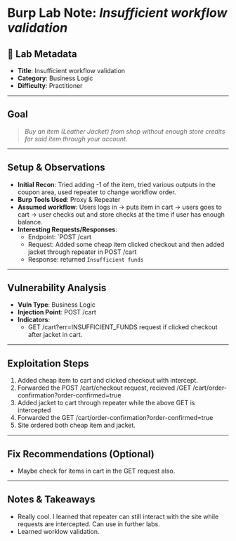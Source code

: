 
# Burp Lab Note: *Insufficient workflow validation*

## 🔹 Lab Metadata
- **Title**: Insufficient workflow validation
- **Category**: Business Logic
- **Difficulty**: Practitioner

---

## Goal
> _Buy an item (Leather Jacket) from shop without enough store credits for said item through your account._

---

## Setup & Observations
- **Initial Recon**: Tried adding -1 of the item, tried various outputs in the coupon area, used repeater to change workflow order.
- **Burp Tools Used**: Proxy & Repeater
- **Assumed workflow**: Users logs in -> puts item in cart -> users goes to cart -> user checks out and store checks at the time  if user has enough balance.
- **Interesting Requests/Responses**:
  - Endpoint: `POST /cart
  - Request: Added some cheap item clicked checkout and then added jacket through repeater in POST /cart
  - Response: returned `Insufficient funds`

---

## Vulnerability Analysis
- **Vuln Type**: Business Logic
- **Injection Point**: POST /cart
- **Indicators**:
  - GET /cart?err=INSUFFICIENT_FUNDS request if clicked checkout after jacket in cart.

---

## Exploitation Steps
1. Added cheap item to cart and clicked checkout with intercept.
2. Forwarded the POST /cart/checkout request, recieved /GET /cart/order-confirmation?order-confirmed=true
3. Added jacket to cart through repeater while the above GET is intercepted
4. Forwarded the GET /cart/order-confirmation?order-confirmed=true
5. Site ordered both cheap item and jacket.

---

## Fix Recommendations (Optional)
- Maybe check for items in cart in the GET request also.

---

## Notes & Takeaways
- Really cool. I learned that repeater can still interact with the site while requests are intercepted. Can use in further labs.
- Learned worklow validation.
